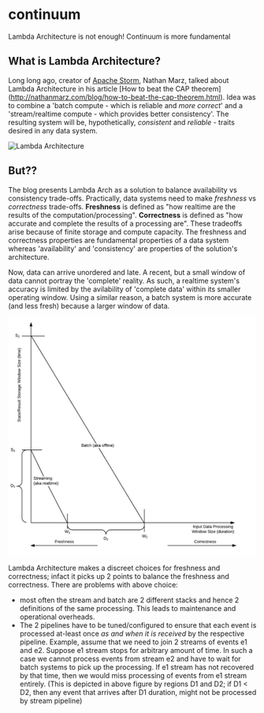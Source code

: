 # continuum
Lambda Architecture is not enough! Continuum is more fundamental

## What is Lambda Architecture?
Long long ago, creator of [Apache Storm](http://storm.apache.org/index.html "Apache Storm"), Nathan Marz, talked about Lambda Architecture in his article [How to beat the CAP theorem] (http://nathanmarz.com/blog/how-to-beat-the-cap-theorem.html). Idea was to combine a 'batch compute - which is reliable and *more correct*' and a 'stream/realtime compute - which provides better consistency'. The resulting system will be, hypothetically, *consistent* and *reliable* - traits desired in any data system.

![Lambda Architecture](http://nathanmarz.com/storage/batch_realtime_example.png?__SQUARESPACE_CACHEVERSION=1318379033834)

## But??
The blog presents Lambda Arch as a solution to balance availability vs consistency trade-offs. Practically, data systems need to make *freshness* vs *correctness* trade-offs. **Freshness** is defined as "how realtime are the results of the computation/processing". **Correctness** is defined as "how accurate and complete the results of a processing are". These tradeoffs arise because of finite storage and compute capacity. The freshness and correctness properties are fundamental properties of a data system whereas 'availability' and 'consistency' are properties of the solution's architecture. 

Now, data can arrive unordered and late. A recent, but a small window of data cannot portray the 'complete' reality. As such, a realtime system's accuracy is limited by the avilability of 'complete data' within its smaller operating window. Using a similar reason, a batch system is more accurate (and less fresh) because a larger window of data.

![Batch vs Stream](https://github.com/flipkart-incubator/continuum/blob/master/docs/images/continuum-stream-vs-batch-lambda.jpg)

Lambda Architecture makes a discreet choices for freshness and correctness; infact it picks up 2 points to balance the freshness and correctness. There are problems with above choice:
* most often the stream and batch are 2 different stacks and hence 2 definitions of the same processing. This leads to maintenance and operational overheads.
* The 2 pipelines have to be tuned/configured to ensure that each event is processed at-least once *as and when it is received* by the respective pipeline. Example, assume that we need to join 2 streams of events e1 and e2. Suppose e1 stream stops for arbitrary amount of time. In such a case we cannot process events from stream e2 and have to wait for batch systems to pick up the processing. If e1 stream has not recovered by that time, then we would miss processing of events from e1 stream entirely. (This is depicted in above figure by regions D1 and D2; if D1 < D2, then any event that arrives after D1 duration, might not be processed by stream pipeline)




